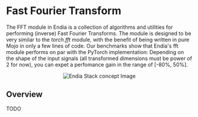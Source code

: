 # Fast Fourier Transform

The FFT module in Endia is a collection of algorithms and utilities for performing (inverse) Fast Fourier Transforms. The module is designed to be very similar to the *torch.fft* module, with the benefit of being written in pure Mojo in only a few lines of code. Our benchmarks show that Endia's fft module performs on par with the PyTorch implementation: Depending on the shape of the input signals (all transformed dimensions must be  power of 2 for now), you can expet a perfomance gain in the range of [-80%, 50%].

<div align="center">
  <img src="../../assets/fft_title_image.png" alt="Endia Stack concept Image" /> <!-- style="max-width: 800px;" -->
</div>

## Overview

TODO